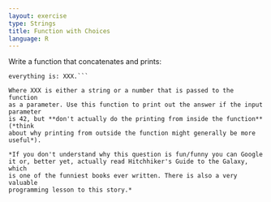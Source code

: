 ```yaml
---
layout: exercise 
type: Strings
title: Function with Choices
language: R
---
```


Write a function that concatenates and prints:

```The ultimate answer to the ultimate question of life, the universe, and
everything is: XXX.```

Where XXX is either a string or a number that is passed to the function
as a parameter. Use this function to print out the answer if the input parameter 
is 42, but **don't actually do the printing from inside the function** (*think
about why printing from outside the function might generally be more useful*).

*If you don't understand why this question is fun/funny you can Google
it or, better yet, actually read Hitchhiker's Guide to the Galaxy, which
is one of the funniest books ever written. There is also a very valuable
programming lesson to this story.*
